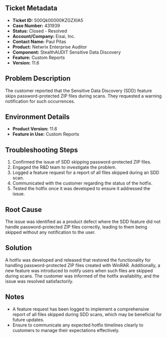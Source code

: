 ## Ticket Metadata
- **Ticket ID:** 500Qk00000KZGZXIA5
- **Case Number:** 431939
- **Status:** Closed - Resolved
- **Account/Company:** Eisai, Inc.
- **Contact Name:** Paul Pitas
- **Product:** Netwrix Enterprise Auditor
- **Component:** StealthAUDIT Sensitive Data Discovery
- **Feature:** Custom Reports
- **Version:** 11.6

## Problem Description
The customer reported that the Sensitive Data Discovery (SDD) feature skips password-protected ZIP files during scans. They requested a warning notification for such occurrences.

## Environment Details
- **Product Version:** 11.6
- **Feature in Use:** Custom Reports

## Troubleshooting Steps
1. Confirmed the issue of SDD skipping password-protected ZIP files.
2. Engaged the R&D team to investigate the problem.
3. Logged a feature request for a report of all files skipped during an SDD scan.
4. Communicated with the customer regarding the status of the hotfix.
5. Tested the hotfix once it was developed to ensure it addressed the issue.

## Root Cause
The issue was identified as a product defect where the SDD feature did not handle password-protected ZIP files correctly, leading to them being skipped without any notification to the user.

## Solution
A hotfix was developed and released that restored the functionality for handling password-protected ZIP files created with WinRAR. Additionally, a new feature was introduced to notify users when such files are skipped during scans. The customer was informed of the hotfix availability, and the issue was resolved satisfactorily.

## Notes
- A feature request has been logged to implement a comprehensive report of all files skipped during SDD scans, which may be beneficial for future updates.
- Ensure to communicate any expected hotfix timelines clearly to customers to manage their expectations effectively.